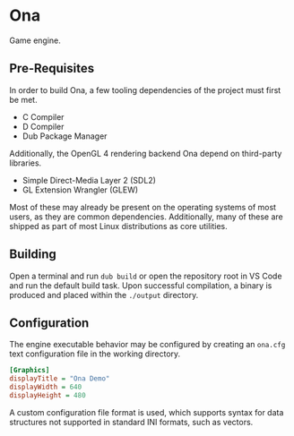 # Ona

Game engine.

## Pre-Requisites

In order to build Ona, a few tooling dependencies of the project must first be met.

  * C Compiler
  * D Compiler
  * Dub Package Manager

Additionally, the OpenGL 4 rendering backend Ona depend on third-party libraries.

  * Simple Direct-Media Layer 2 (SDL2)
  * GL Extension Wrangler (GLEW)

Most of these may already be present on the operating systems of most users, as they are common dependencies. Additionally, many of these are shipped as part of most Linux distributions as core utilities.

## Building

Open a terminal and run `dub build` or open the repository root in VS Code and run the default build task. Upon successful compilation, a binary is produced and placed within the `./output` directory.

## Configuration

The engine executable behavior may be configured by creating an `ona.cfg` text configuration file in the working directory.

```ini
[Graphics]
displayTitle = "Ona Demo"
displayWidth = 640
displayHeight = 480
```

A custom configuration file format is used, which supports syntax for data structures not supported in standard INI formats, such as vectors.
